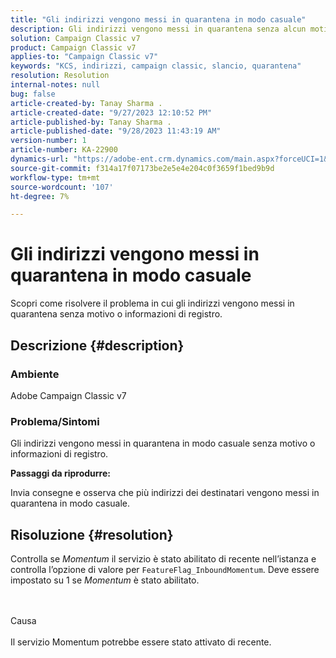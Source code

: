 ```yaml
---
title: "Gli indirizzi vengono messi in quarantena in modo casuale"
description: Gli indirizzi vengono messi in quarantena senza alcun motivo o informazioni di registro.
solution: Campaign Classic v7
product: Campaign Classic v7
applies-to: "Campaign Classic v7"
keywords: "KCS, indirizzi, campaign classic, slancio, quarantena"
resolution: Resolution
internal-notes: null
bug: false
article-created-by: Tanay Sharma .
article-created-date: "9/27/2023 12:10:52 PM"
article-published-by: Tanay Sharma .
article-published-date: "9/28/2023 11:43:19 AM"
version-number: 1
article-number: KA-22900
dynamics-url: "https://adobe-ent.crm.dynamics.com/main.aspx?forceUCI=1&pagetype=entityrecord&etn=knowledgearticle&id=9cab96e6-2e5d-ee11-be6f-6045bd006295"
source-git-commit: f314a17f07173be2e5e4e204c0f3659f1bed9b9d
workflow-type: tm+mt
source-wordcount: '107'
ht-degree: 7%

---
```


# Gli indirizzi vengono messi in quarantena in modo casuale


Scopri come risolvere il problema in cui gli indirizzi vengono messi in quarantena senza motivo o informazioni di registro.

## Descrizione {#description}


### Ambiente

Adobe Campaign Classic v7



### Problema/Sintomi

Gli indirizzi vengono messi in quarantena in modo casuale senza motivo o informazioni di registro.



<b>Passaggi da riprodurre:</b>

Invia consegne e osserva che più indirizzi dei destinatari vengono messi in quarantena in modo casuale.


## Risoluzione {#resolution}


Controlla se *Momentum* il servizio è stato abilitato di recente nell’istanza e controlla l’opzione di valore per `FeatureFlag_InboundMomentum`. Deve essere impostato su 1 se *Momentum* è stato abilitato.


<br><br>Causa<br><br>
Il servizio Momentum potrebbe essere stato attivato di recente.


